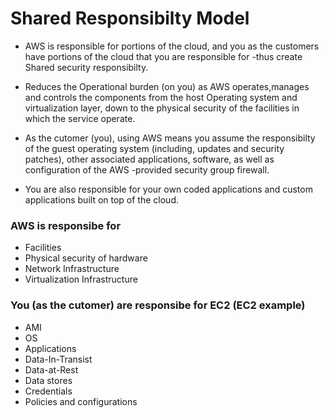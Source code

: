 # Shared Responsibilty Model
 
 * AWS is responsible for portions of the cloud, and you as the customers have portions of the cloud that you are responsible for -thus create Shared security responsibilty.

 * Reduces the Operational burden (on you) as AWS operates,manages and controls the components from the host Operating system and virtualization layer, down to the physical security of the facilities in which the service operate.

*  As the cutomer (you), using AWS means you assume the responsibilty of the guest operating system (including, updates and security patches), other associated applications, software, as well as configuration of the AWS -provided security group firewall.

* You are also responsible for your own coded applications and custom applications built on top of the cloud.

### AWS is responsibe for
* Facilities
* Physical security of hardware
* Network Infrastructure 
* Virtualization Infrastructure

### You (as the cutomer) are responsibe for EC2 (EC2 example)

* AMI
* OS
* Applications
* Data-In-Transist
* Data-at-Rest
* Data stores
* Credentials
* Policies and configurations



